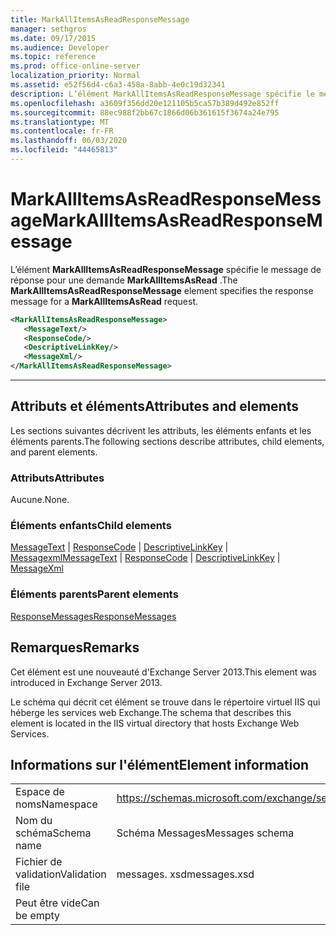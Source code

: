 ```yaml
---
title: MarkAllItemsAsReadResponseMessage
manager: sethgros
ms.date: 09/17/2015
ms.audience: Developer
ms.topic: reference
ms.prod: office-online-server
localization_priority: Normal
ms.assetid: e52f56d4-c6a3-458a-8abb-4e0c19d32341
description: L’élément MarkAllItemsAsReadResponseMessage spécifie le message de réponse pour une demande MarkAllItemsAsRead.
ms.openlocfilehash: a3609f356dd20e121105b5ca57b389d492e852ff
ms.sourcegitcommit: 88ec988f2bb67c1866d06b361615f3674a24e795
ms.translationtype: MT
ms.contentlocale: fr-FR
ms.lasthandoff: 06/03/2020
ms.locfileid: "44465813"
---
```

# <a name="markallitemsasreadresponsemessage"></a><span data-ttu-id="f37c3-103">MarkAllItemsAsReadResponseMessage</span><span class="sxs-lookup"><span data-stu-id="f37c3-103">MarkAllItemsAsReadResponseMessage</span></span>

<span data-ttu-id="f37c3-104">L’élément **MarkAllItemsAsReadResponseMessage** spécifie le message de réponse pour une demande **MarkAllItemsAsRead** .</span><span class="sxs-lookup"><span data-stu-id="f37c3-104">The **MarkAllItemsAsReadResponseMessage** element specifies the response message for a **MarkAllItemsAsRead** request.</span></span> 
  
```XML
<MarkAllItemsAsReadResponseMessage>
   <MessageText/>
   <ResponseCode/>
   <DescriptiveLinkKey/>
   <MessageXml/>
</MarkAllItemsAsReadResponseMessage>
```

 ****
## <a name="attributes-and-elements"></a><span data-ttu-id="f37c3-105">Attributs et éléments</span><span class="sxs-lookup"><span data-stu-id="f37c3-105">Attributes and elements</span></span>

<span data-ttu-id="f37c3-106">Les sections suivantes décrivent les attributs, les éléments enfants et les éléments parents.</span><span class="sxs-lookup"><span data-stu-id="f37c3-106">The following sections describe attributes, child elements, and parent elements.</span></span>
  
### <a name="attributes"></a><span data-ttu-id="f37c3-107">Attributs</span><span class="sxs-lookup"><span data-stu-id="f37c3-107">Attributes</span></span>

<span data-ttu-id="f37c3-108">Aucune.</span><span class="sxs-lookup"><span data-stu-id="f37c3-108">None.</span></span>
  
### <a name="child-elements"></a><span data-ttu-id="f37c3-109">Éléments enfants</span><span class="sxs-lookup"><span data-stu-id="f37c3-109">Child elements</span></span>

<span data-ttu-id="f37c3-110">[MessageText](messagetext.md)  |  [ResponseCode](responsecode.md)  |  [DescriptiveLinkKey](descriptivelinkkey.md)  |  [Messagexml](messagexml.md)</span><span class="sxs-lookup"><span data-stu-id="f37c3-110">[MessageText](messagetext.md) | [ResponseCode](responsecode.md) | [DescriptiveLinkKey](descriptivelinkkey.md) | [MessageXml](messagexml.md)</span></span>
  
### <a name="parent-elements"></a><span data-ttu-id="f37c3-111">Éléments parents</span><span class="sxs-lookup"><span data-stu-id="f37c3-111">Parent elements</span></span>

[<span data-ttu-id="f37c3-112">ResponseMessages</span><span class="sxs-lookup"><span data-stu-id="f37c3-112">ResponseMessages</span></span>](responsemessages.md)
  
## <a name="remarks"></a><span data-ttu-id="f37c3-113">Remarques</span><span class="sxs-lookup"><span data-stu-id="f37c3-113">Remarks</span></span>

<span data-ttu-id="f37c3-114">Cet élément est une nouveauté d'Exchange Server 2013.</span><span class="sxs-lookup"><span data-stu-id="f37c3-114">This element was introduced in Exchange Server 2013.</span></span>
  
<span data-ttu-id="f37c3-115">Le schéma qui décrit cet élément se trouve dans le répertoire virtuel IIS qui héberge les services web Exchange.</span><span class="sxs-lookup"><span data-stu-id="f37c3-115">The schema that describes this element is located in the IIS virtual directory that hosts Exchange Web Services.</span></span>
  
## <a name="element-information"></a><span data-ttu-id="f37c3-116">Informations sur l'élément</span><span class="sxs-lookup"><span data-stu-id="f37c3-116">Element information</span></span>

|||
|:-----|:-----|
|<span data-ttu-id="f37c3-117">Espace de noms</span><span class="sxs-lookup"><span data-stu-id="f37c3-117">Namespace</span></span>  <br/> |https://schemas.microsoft.com/exchange/services/2006/messages  <br/> |
|<span data-ttu-id="f37c3-118">Nom du schéma</span><span class="sxs-lookup"><span data-stu-id="f37c3-118">Schema name</span></span>  <br/> |<span data-ttu-id="f37c3-119">Schéma Messages</span><span class="sxs-lookup"><span data-stu-id="f37c3-119">Messages schema</span></span>  <br/> |
|<span data-ttu-id="f37c3-120">Fichier de validation</span><span class="sxs-lookup"><span data-stu-id="f37c3-120">Validation file</span></span>  <br/> |<span data-ttu-id="f37c3-121">messages. xsd</span><span class="sxs-lookup"><span data-stu-id="f37c3-121">messages.xsd</span></span>  <br/> |
|<span data-ttu-id="f37c3-122">Peut être vide</span><span class="sxs-lookup"><span data-stu-id="f37c3-122">Can be empty</span></span>  <br/> ||
   

